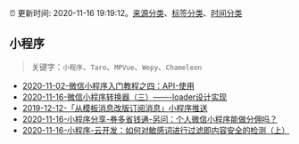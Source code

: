 :alarm_clock: 更新时间: 2020-11-16 19:19:12。[来源分类](../README.md)、[标签分类](../TAGS.md)、[时间分类](../TIMELINE.md)

## 小程序


> 关键字：`小程序`、`Taro`、`MPVue`、`Wepy`、`Chameleon`



- [2020-11-02-微信小程序入门教程之四：API-使用](http://www.ruanyifeng.com/blog/2020/11/wechat-miniprogram-tutorial-part-four.html) 
- [2020-11-16-微信小程序转换器（三）——-loader设计实现](https://juejin.im/post/6895694029905002503) 
- [2019-12-12-「从模板消息改版订阅消息」小程序推送](https://juejin.im/post/5df03c3551882512243f9292) 
- [2020-11-16-小程序分享-券多省钱通-另问：个人微信小程序能做分佣吗？](https://www.v2ex.com/t/725968) 
- [2020-11-16-小程序-云开发：如何对敏感词进行过滤即内容安全的检测（上）](https://toutiao.io/k/i8zq8p9) 